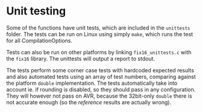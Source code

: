 # Unit testing #

Some of the functions have unit tests, which are included in the `unittests` folder. The tests can be run on Linux using simply `make`, which runs the test for all CompilationOptions.

Tests can also be run on other platforms by linking `fix16_unittests.c` with the `fix16` library. The unittests will output a report to stdout.

The tests perform some corner case tests with hardcoded expected results and also automated tests using an array of test numbers, comparing against the platform `double` implementation. The tests automatically take into account ie. if rounding is disabled, so they should pass in any configuration. They will however not pass on AVR, because the 32bit-only `double` there is not accurate enough (so the _reference_ results are actually wrong).